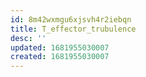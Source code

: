 ```yaml
---
id: 8m42wxmgu6xjsvh4r2iebqn
title: T_effector_trubulence
desc: ''
updated: 1681955030007
created: 1681955030007
---
```

